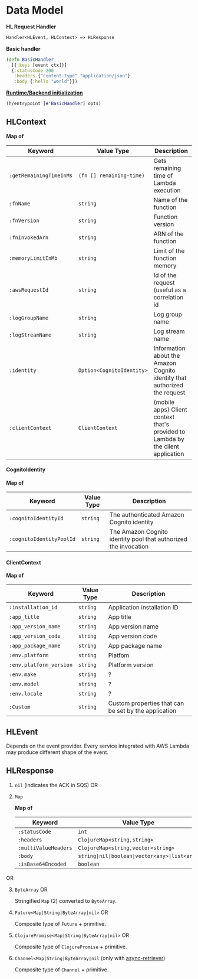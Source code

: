 # Data Model

**HL Request Handler**
```clojure
Handler<HLEvent, HLContext> => HLResponse 
```

**Basic handler**
```clojure
(defn BasicHandler
  [{:keys [event ctx]}]
  {:statusCode 200
   :headers {"content-type" "application/json"}
   :body {:hello "world"}})
```

**[Runtime/Backend initialization](/api)**

```clojure
(h/entrypoint [#'BasicHandler] opts)
```

## HLContext
  **Map of**
  
  | Keyword                 | Value Type                   | Description                                                                      |
  |-------------------------|------------------------------|----------------------------------------------------------------------------------|
  | `:getRemainingTimeInMs` | `(fn [] remaining-time)`     | Gets remaining time of Lambda execution                                          |
  | `:fnName`               | `string`                     | Name of the function                                                             |
  | `:fnVersion`            | `string`                     | Function version                                                                 |
  | `:fnInvokedArn`         | `string`                     | ARN of the function                                                              |
  | `:memoryLimitInMb`      | `string`                     | Limit of the function memory                                                     |
  | `:awsRequestId`         | `string`                     | Id of the request (useful as a correlation id                                    |
  | `:logGroupName`         | `string`                     | Log group name                                                                   |
  | `:logStreamName`        | `string`                     | Log stream name                                                                  |
  | `:identity`             | `Option<CognitoIdentity>`    | Information about the Amazon Cognito identity that authorized the request        |
  | `:clientContext`        | `ClientContext`              | (mobile apps) Client context that's provided to Lambda by the client application |

#### CognitoIdentity
  **Map of**
  
  | Keyword                  | Value Type | Description                                                     |
  |--------------------------|------------|-----------------------------------------------------------------|
  | `:cognitoIdentityId`     | `string`   | The authenticated Amazon Cognito identity                       |
  | `:cognitoIdentityPoolId` | `string`   | The Amazon Cognito identity pool that authorized the invocation |

#### ClientContext
  **Map of**
  
  | Keyword                 | Value Type | Description                                          |
  |-------------------------|------------|------------------------------------------------------|
  | `:installation_id`      | `string`   | Application installation ID                          |
  | `:app_title`            | `string`   | App title                                            |
  | `:app_version_name`     | `string`   | App version name                                     |
  | `:app_version_code`     | `string`   | App version code                                     |
  | `:app_package_name`     | `string`   | App package name                                     |
  | `:env.platform`         | `string`   | Platfom                                              |
  | `:env.platform_version` | `string`   | Platform version                                     |
  | `:env.make`             | `string`   | ?                                                    |
  | `:env.model`            | `string`   | ?                                                    |
  | `:env.locale`           | `string`   | ?                                                    |
  | `:Custom`               | `string`   | Custom properties that can be set by the application |

## HLEvent
  Depends on the event provider. Every service integrated with AWS Lambda may produce different shape of the event.

## HLResponse
 1. `nil` (indicates the ACK in SQS) OR
 2. `Map` 
 
     **Map of**
     
     | Keyword              | Value Type                                     |
     |----------------------|------------------------------------------------|
     | `:statusCode`        | `int`                                          |
     | `:headers`           | `ClojureMap<string,string>`                    |
     | `:multiValueHeaders` | `ClojureMap<string,vector<string>`             |
     | `:body`              | `string\|nil\|boolean\|vector<any>\|list<any>` |
     | `:isBase64Encoded`   | `boolean`                                      |

 OR 
 
 3. `ByteArray` OR
     
     Stringified `Map` (2) converted to `ByteArray`.
     
 5. `Future<Map|String|ByteArray|nil>` OR
 
     Composite type of `Future` + primitive.
 6. `ClojurePromise<Map|String|ByteArray|nil>` OR
 
     Composite type of `ClojurePromise` + primitive.
 7. `Channel<Map|String|ByteArray|nil` (only with [async-retriever](/stable-releases?id=stable-releases))
     
     Composite type of `Channel` + primitive.

 
  
